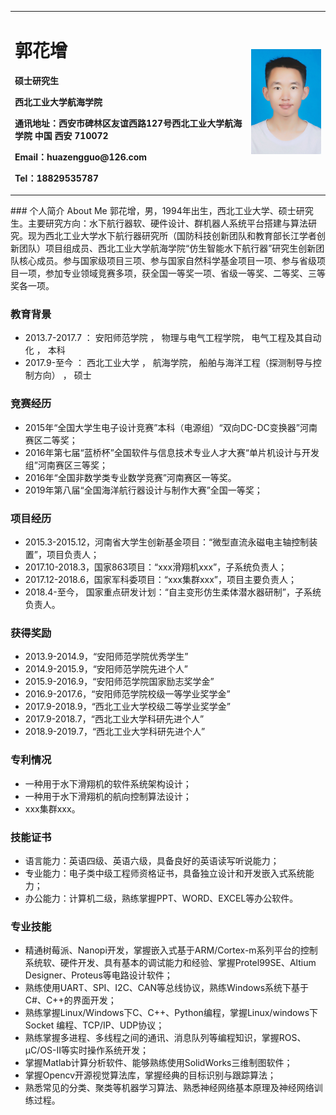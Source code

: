 <table border="0">
  <tr>
    <td width="75%">
      <h1>郭花增</h1>
      <p><b>硕士研究生</b></p>
      <p><b>西北工业大学航海学院</b></p>
      <p><b>通讯地址：西安市碑林区友谊西路127号西北工业大学航海学院 中国 西安 710072</b></p>
      <p><b>Email：huazengguo@126.com</b></p>
      <p><b>Tel：18829535787</b></p>
    </td>
    <td width="25%">
      <img src="/Photo.jpg" width="100%">     
    </td>
  </tr>
</table>
### 个人简介 About Me
郭花增，男，1994年出生，西北工业大学、硕士研究生。主要研究方向：水下航行器软、硬件设计、群机器人系统平台搭建与算法研究。现为西北工业大学水下航行器研究所（国防科技创新团队和教育部长江学者创新团队）项目组成员、西北工业大学航海学院“仿生智能水下航行器”研究生创新团队核心成员。参与国家级项目三项、参与国家自然科学基金项目一项、参与省级项目一项，参加专业领域竞赛多项，获全国一等奖一项、省级一等奖、二等奖、三等奖各一项。

### 教育背景
- 2013.7-2017.7 ：      安阳师范学院  ， 物理与电气工程学院，   电气工程及其自动化 ，         本科
- 2017.9-至今    ：      西北工业大学  ，  航海学院，  船舶与海洋工程（探测制导与控制方向）  ， 硕士

### 竞赛经历
- 2015年“全国大学生电子设计竞赛”本科（电源组）“双向DC-DC变换器”河南赛区二等奖；
- 2016年第七届“蓝桥杯”全国软件与信息技术专业人才大赛“单片机设计与开发组”河南赛区三等奖；
- 2016年“全国非数学类专业数学竞赛”河南赛区一等奖。
- 2019年第八届“全国海洋航行器设计与制作大赛”全国一等奖；

### 项目经历
- 2015.3-2015.12，河南省大学生创新基金项目：“微型直流永磁电主轴控制装置”，项目负责人；
- 2017.10-2018.3，国家863项目：“xxx滑翔机xxx”，子系统负责人；
- 2017.12-2018.6，国家军科委项目：“xxx集群xxx”，项目主要负责人；
- 2018.4-至今，    国家重点研发计划：“自主变形仿生柔体潜水器研制”，子系统负责人。

### 获得奖励
- 2013.9-2014.9，“安阳师范学院优秀学生”
- 2014.9-2015.9，“安阳师范学院先进个人”
- 2015.9-2016.9，“安阳师范学院国家励志奖学金”
- 2016.9-2017.6，“安阳师范学院校级一等学业奖学金”
- 2017.9-2018.9，“西北工业大学校级二等学业奖学金”
- 2017.9-2018.7，“西北工业大学科研先进个人”
- 2018.9-2019.7，“西北工业大学科研先进个人”

### 专利情况
- 一种用于水下滑翔机的软件系统架构设计；
- 一种用于水下滑翔机的航向控制算法设计；
- xxx集群xxx。

### 技能证书
- 语言能力：英语四级、英语六级，具备良好的英语读写听说能力；
- 专业能力：电子类中级工程师资格证书，具备独立设计和开发嵌入式系统能力；
- 办公能力：计算机二级，熟练掌握PPT、WORD、EXCEL等办公软件。

### 专业技能
- 精通树莓派、Nanopi开发，掌握嵌入式基于ARM/Cortex-m系列平台的控制系统软、硬件开发、具有基本的调试能力和经验、掌握Protel99SE、Altium Designer、Proteus等电路设计软件；
- 熟练使用UART、SPI、I2C、CAN等总线协议，熟练Windows系统下基于C#、C++的界面开发；
- 熟练掌握Linux/Windows下C、C++、Python编程，掌握Linux/windows下Socket 编程、TCP/IP、UDP协议；
- 熟练掌握多进程、多线程之间的通讯、消息队列等编程知识，掌握ROS、μC/OS-II等实时操作系统开发；
- 掌握Matlab计算分析软件、能够熟练使用SolidWorks三维制图软件；
- 掌握Opencv开源视觉算法库，掌握经典的目标识别与跟踪算法；
- 熟悉常见的分类、聚类等机器学习算法、熟悉神经网络基本原理及神经网络训练过程。




